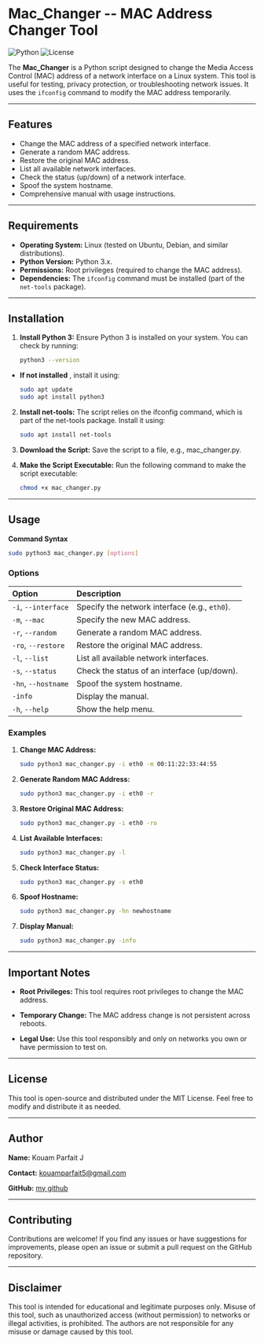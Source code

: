 # Mac_Changer -- MAC Address Changer Tool

![Python](https://img.shields.io/badge/Python-3.x-blue)
![License](https://img.shields.io/badge/License-MIT-green)

The **Mac_Changer** is a Python script designed to change the Media Access Control (MAC) address of a network interface on a Linux system. This tool is useful for testing, privacy protection, or troubleshooting network issues. It uses the `ifconfig` command to modify the MAC address temporarily.

---

## Features

- Change the MAC address of a specified network interface.
- Generate a random MAC address.
- Restore the original MAC address.
- List all available network interfaces.
- Check the status (up/down) of a network interface.
- Spoof the system hostname.
- Comprehensive manual with usage instructions.

---

## Requirements

- **Operating System:** Linux (tested on Ubuntu, Debian, and similar distributions).
- **Python Version:** Python 3.x.
- **Permissions:** Root privileges (required to change the MAC address).
- **Dependencies:** The `ifconfig` command must be installed (part of the `net-tools` package).

---

## Installation

1. **Install Python 3:**
   Ensure Python 3 is installed on your system. You can check by running:

   ```bash
   python3 --version

- **If not installed** , install it using:

   ```bash
   sudo apt update
   sudo apt install python3

2. **Install net-tools:**
   The script relies on the ifconfig command, which is part of the net-tools package. Install it using:

   ```bash
   sudo apt install net-tools

3. **Download the Script:**
   Save the script to a file, e.g., mac_changer.py.

4. **Make the Script Executable:**
   Run the following command to make the script executable:

   ```bash
   chmod +x mac_changer.py
   ```

---

## Usage

**Command Syntax**

   ```bash
   sudo python3 mac_changer.py [options]
   ```

### Options

| Option                | Description                                      |
|:----------------------|:-------------------------------------------------|
| `-i`, `--interface`   | Specify the network interface (e.g., `eth0`).    |
| `-m`, `--mac`         | Specify the new MAC address.                     |
| `-r`, `--random`      | Generate a random MAC address.                   |
| `-ro`, `--restore`    | Restore the original MAC address.                |
| `-l`, `--list`        | List all available network interfaces.           |
| `-s`, `--status`      | Check the status of an interface (up/down).      |
| `-hn`, `--hostname`   | Spoof the system hostname.                       |
| `-info`               | Display the manual.                              |
| `-h`, `--help`        | Show the help menu.                              |

### **Examples**

1. **Change MAC Address:**

   ```bash 
   sudo python3 mac_changer.py -i eth0 -m 00:11:22:33:44:55
   
2. **Generate Random MAC Address:**

   ```bash
   sudo python3 mac_changer.py -i eth0 -r

3. **Restore Original MAC Address:**

   ```bash
   sudo python3 mac_changer.py -i eth0 -ro

4. **List Available Interfaces:**

   ```bash
   sudo python3 mac_changer.py -l

5. **Check Interface Status:**

   ```bash
   sudo python3 mac_changer.py -s eth0

6. **Spoof Hostname:**

   ```bash
   sudo python3 mac_changer.py -hn newhostname

7. **Display Manual:**

   ```bash
   sudo python3 mac_changer.py -info

---

## Important Notes

- **Root Privileges:** This tool requires root privileges to change the MAC address.

- **Temporary Change:** The MAC address change is not persistent across reboots.

- **Legal Use:** Use this tool responsibly and only on networks you own or have permission to test on.

---

## License

This tool is open-source and distributed under the MIT License. Feel free to modify and distribute it as needed.

---

## Author

   **Name:** Kouam Parfait J

   **Contact:** kouamparfait5@gmail.com

   **GitHub:** [my github](https://github.com/parfait-code)

---

## Contributing

Contributions are welcome! If you find any issues or have suggestions for improvements, please open an issue or submit a pull request on the GitHub repository.

---

## Disclaimer

This tool is intended for educational and legitimate purposes only. Misuse of this tool, such as unauthorized access (without permission) to networks or illegal activities, is prohibited. The authors are not responsible for any misuse or damage caused by this tool.